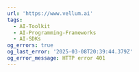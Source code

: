 ```yaml
---
url: 'https://www.vellum.ai'
tags:
  - AI-Toolkit
  - AI-Programming-Frameworks
  - AI-SDKs
og_errors: true
og_last_error: '2025-03-08T20:39:44.379Z'
og_error_message: HTTP error 401
---
```


